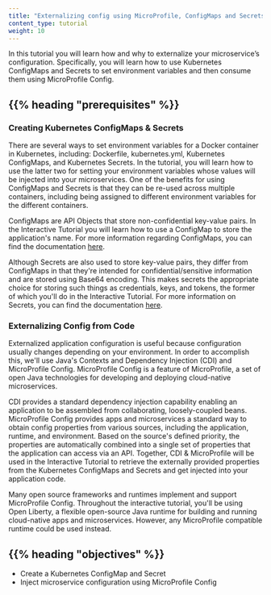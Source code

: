 ```yaml
---
title: "Externalizing config using MicroProfile, ConfigMaps and Secrets"
content_type: tutorial
weight: 10
---
```


<!-- overview -->

In this tutorial you will learn how and why to externalize your microservice’s configuration.
Specifically, you will learn how to use Kubernetes ConfigMaps and Secrets to set environment
variables and then consume them using MicroProfile Config.


## {{% heading "prerequisites" %}}

### Creating Kubernetes ConfigMaps & Secrets

There are several ways to set environment variables for a Docker container in Kubernetes,
including: Dockerfile, kubernetes.yml, Kubernetes ConfigMaps, and Kubernetes Secrets.  In the
tutorial, you will learn how to use the latter two for setting your environment variables whose
values will be injected into your microservices.  One of the benefits for using ConfigMaps and
Secrets is that they can be re-used across multiple containers, including being assigned to
different environment variables for the different containers.

ConfigMaps are API Objects that store non-confidential key-value pairs.  In the Interactive
Tutorial you will learn how to use a ConfigMap to store the application's name.  For more
information regarding ConfigMaps, you can find the documentation
[here](/docs/tasks/configure-pod-container/configure-pod-configmap/).

Although Secrets are also used to store key-value pairs, they differ from ConfigMaps in that
they're intended for confidential/sensitive information and are stored using Base64 encoding.
This makes secrets the appropriate choice for storing such things as credentials, keys, and
tokens, the former of which you'll do in the Interactive Tutorial.  For more information on
Secrets, you can find the documentation [here](/docs/concepts/configuration/secret/).


### Externalizing Config from Code

Externalized application configuration is useful because configuration usually changes depending
on your environment.  In order to accomplish this, we'll use Java's Contexts and Dependency
Injection (CDI) and MicroProfile Config. MicroProfile Config is a feature of MicroProfile, a set
of open Java technologies for developing and deploying cloud-native microservices.

CDI provides a standard dependency injection capability enabling an application to be assembled
from collaborating, loosely-coupled beans.  MicroProfile Config provides apps and microservices a
standard way to obtain config properties from various sources, including the application, runtime,
and environment.  Based on the source's defined priority, the properties are automatically
combined into a single set of properties that the application can access via an API.  Together,
CDI & MicroProfile will be used in the Interactive Tutorial to retrieve the externally provided
properties from the Kubernetes ConfigMaps and Secrets and get injected into your application code.

Many open source frameworks and runtimes implement and support MicroProfile Config.  Throughout
the interactive tutorial, you'll be using Open Liberty, a flexible open-source Java runtime for
building and running cloud-native apps and microservices.  However, any MicroProfile compatible
runtime could be used instead. 


## {{% heading "objectives" %}}

* Create a Kubernetes ConfigMap and Secret
* Inject microservice configuration using MicroProfile Config